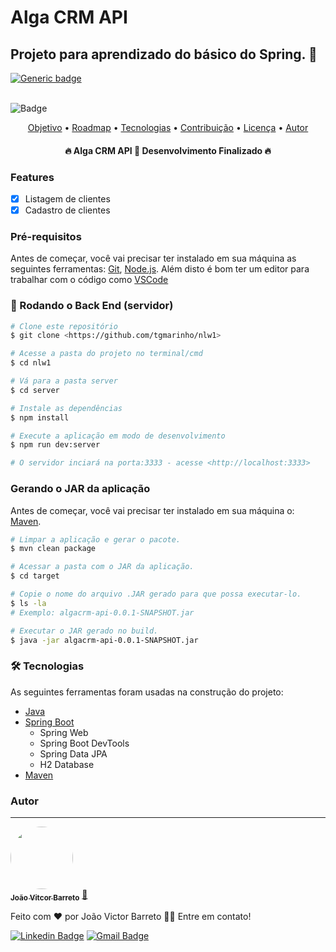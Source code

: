 # Alga CRM API
## Projeto para aprendizado do básico do Spring. 🔗

[![Generic badge](https://img.shields.io/badge/0.0.1-produce-green.svg)](https://shields.io/)<br><br>

![Badge](https://img.shields.io/badge/Blog-Rocketseat-%237159c1?style=for-the-badge&logo=ghost)



<p align="center">
 <a href="#objetivo">Objetivo</a> •
 <a href="#roadmap">Roadmap</a> • 
 <a href="#tecnologias">Tecnologias</a> • 
 <a href="#contribuicao">Contribuição</a> • 
 <a href="#licenc-a">Licença</a> • 
 <a href="#autor">Autor</a>
</p>

<h4 align="center"> 
	🔥 Alga CRM API 🚀 Desenvolvimento Finalizado 🔥
</h4>

### Features

- [x] Listagem de clientes
- [x] Cadastro de clientes

### Pré-requisitos

Antes de começar, você vai precisar ter instalado em sua máquina as seguintes ferramentas:
[Git](https://git-scm.com), [Node.js](https://nodejs.org/en/).
Além disto é bom ter um editor para trabalhar com o código como [VSCode](https://code.visualstudio.com/)

### 🎲 Rodando o Back End (servidor)

```bash
# Clone este repositório
$ git clone <https://github.com/tgmarinho/nlw1>

# Acesse a pasta do projeto no terminal/cmd
$ cd nlw1

# Vá para a pasta server
$ cd server

# Instale as dependências
$ npm install

# Execute a aplicação em modo de desenvolvimento
$ npm run dev:server

# O servidor inciará na porta:3333 - acesse <http://localhost:3333>
```

### Gerando o JAR da aplicação

Antes de começar, você vai precisar ter instalado em sua máquina o:
[Maven](https://maven.apache.org/download.cgi).

```bash
# Limpar a aplicação e gerar o pacote.
$ mvn clean package

# Acessar a pasta com o JAR da aplicação.
$ cd target

# Copie o nome do arquivo .JAR gerado para que possa executar-lo.
$ ls -la
# Exemplo: algacrm-api-0.0.1-SNAPSHOT.jar

# Executar o JAR gerado no build.
$ java -jar algacrm-api-0.0.1-SNAPSHOT.jar
```

### 🛠 Tecnologias

As seguintes ferramentas foram usadas na construção do projeto:

- [Java](https://www.java.com/pt-BR/)
- [Spring Boot](https://spring.io/projects/spring-boot)
  - Spring Web
  - Spring Boot DevTools
  - Spring Data JPA
  - H2 Database
- [Maven](https://maven.apache.org/)
### Autor
---

<a href="https://meninodaprogramacao.com.br">
 <img style="border-radius: 50%;" src="https://avatars3.githubusercontent.com/u/380327?s=460&u=61b426b901b8fe02e12019b1fdb67bf0072d4f00&v=4" width="100px;" alt=""/>
 <br />
 <sub><b>João Vitcor Barreto</b></sub></a> <a href="https://www.linkedin.com/in/joaovbarreto/" title="João Victor Barreto">🚀</a>


Feito com ❤️ por João Victor Barreto 👋🏽 Entre em contato!

[![Linkedin Badge](https://img.shields.io/badge/-João-blue?style=flat-square&logo=Linkedin&logoColor=white&link=https://www.linkedin.com/in/joaovbarreto/)](https://www.linkedin.com/in/joaovbarreto/)
[![Gmail Badge](https://img.shields.io/badge/-joaovictor.hts@gmail.com-c14438?style=flat-square&logo=Gmail&logoColor=white&link=mailto:tgmarinho@gmail.com)](mailto:tgmarinho@gmail.com)

